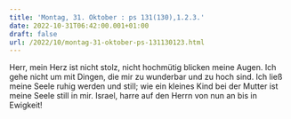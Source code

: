 ```yaml
---
title: 'Montag, 31. Oktober : ps 131(130),1.2.3.'
date: 2022-10-31T06:42:00.001+01:00
draft: false
url: /2022/10/montag-31-oktober-ps-131130123.html
---
```


Herr, mein Herz ist nicht stolz, nicht hochmütig blicken meine Augen. Ich gehe nicht um mit Dingen, die mir zu wunderbar und zu hoch sind. Ich ließ meine Seele ruhig werden und still; wie ein kleines Kind bei der Mutter ist meine Seele still in mir. Israel, harre auf den Herrn von nun an bis in Ewigkeit!